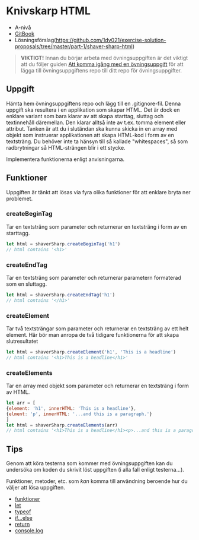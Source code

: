 # Knivskarp HTML

- A-nivå
- [GitBook](https://coursepress.gitbook.io/1dv021/ovningsuppgifter/del-1/a-niva/knivskarp-html)
- Lösningsförslag(https://github.com/1dv021/exercise-solution-proposals/tree/master/part-1/shaver-sharp-html)


> __VIKTIGT!__ Innan du börjar arbeta med övningsuppgiften är det viktigt att du följer guiden [Att komma igång med en övningsuppgift](https://coursepress.gitbook.io/1dv021/guider/att-komma-igang-med-en-ovningsuppgift) för att lägga till övningsuppgiftens repo till ditt repo för övningsuppgifter.

## Uppgift

Hämta hem övningsuppgiftens repo och lägg till en .gitignore-fil. Denna uppgift ska resultera i en applikation som skapar HTML. Det är dock en enklare variant som bara klarar av att skapa starttag, sluttag och textinnehåll däremellan. Den klarar alltså inte av t.ex. tomma element eller attribut. Tanken är att du i slutändan ska kunna skicka in en array med objekt som instruerar applikationen att skapa HTML-kod i form av en textsträng. Du behöver inte ta hänsyn till så kallade "whitespaces", så som radbrytningar så HTML-strängen blir i ett stycke.

Implementera funktionerna enligt anvisningarna.

## Funktioner

Uppgiften är tänkt att lösas via fyra olika funktioner för att enklare bryta ner problemet.

### createBeginTag

Tar en textsträng som parameter och returnerar en textsträng i form av en starttagg.

```js
let html = shaverSharp.createBeginTag('h1')
// html contains '<h1>'
```

### createEndTag

Tar en textsträng som parameter och returnerar parametern formaterad som en sluttagg.

```js
let html = shaverSharp.createEndTag('h1')
// html contains '</h1>'
```

### createElement

Tar två textsträngar som parameter och returnerar en textsträng av ett helt element.
Här bör man anropa de två tidigare funktionerna för att skapa slutresultatet

```js
let html = shaverSharp.createElement('h1', 'This is a headline')
// html contains '<h1>This is a headline</h1>'
```

### createElements

Tar en array med objekt som parameter och returnerar en textsträng i form av HTML.

```js
let arr = [
{element: 'h1', innerHTML: 'This is a headline'},
{elment: 'p', innerHTML: '...and this is a paragraph.'}
]
let html = shaverSharp.createElements(arr)
// html contains '<h1>This is a headline</h1><p>...and this is a paragraph.</p>'
```

## Tips

Genom att köra testerna som kommer med övningsuppgiften kan du undersöka om koden du skrivit löst uppgiften (i alla fall enligt testerna...).

Funktioner, metoder, etc. som _kan_ komma till användning beroende hur du väljer att lösa uppgiften.

- [funktioner](https://developer.mozilla.org/en-US/docs/Web/JavaScript/Guide/Functions)
- [let](https://developer.mozilla.org/en-US/docs/Web/JavaScript/Reference/Statements/let)
- [typeof](https://developer.mozilla.org/en-US/docs/Web/JavaScript/Reference/Operators/typeof)
- [if...else](https://developer.mozilla.org/en-US/docs/Web/JavaScript/Reference/Statements/if...else)
- [return](https://developer.mozilla.org/en-US/docs/Web/JavaScript/Reference/Statements/return)
- [console.log](https://nodejs.org/api/console.html#console_console_log_data)
